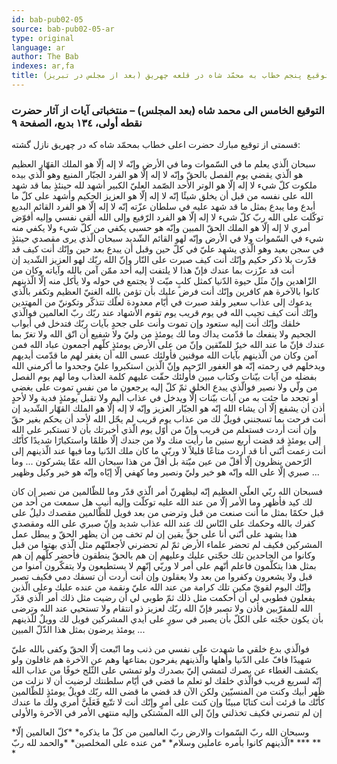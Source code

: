 ```yaml
---
id: bab-pub02-05
source: bab-pub02-05-ar
type: original
language: ar
author: The Bab
indexes: ar,fa
title: مستخرجاتى از توقيع پنجم خطاب به محمّد شاه در قلعه چهريق (بعد از مجلس در تبريز)
---
```

### التوقيع الخامس الى محمد شاه (بعد المجلس) – منتخباتى آيات از آثار حضرت نقطه أولى، ۱۳٤ بديع، الصفحة ۹

قسمتى از توقيع مبارك حضرت اعلى خطاب بمحمّد شاه كه در چهريق نازل گشته:

سبحان الّذي يعلم ما في السّموات وما في الأرض وإنّه لا إله إلّا هو الملك القهّار العظيم هو الّذي يقضي يوم الفصل بالحقّ وإنّه لا إله إلّا هو الفرد الجبّار المنيع وهو الّذي بيده ملكوت كلّ ‏شيء لا إله إلّا‏ هو الوتر الأحد الصّمد العليّ الكبير أشهد لله حينئذٍ بما قد شهد الله علی ‏نفسه من ‏قبل أن ‏يخلق شيئًا إنّه لا ‏إله إلّا هو العزيز الحكيم وأشهد على كلّ ما أبدع وما يبدع بمثل ما قد شهد عليه في سلطان عزّته إنّه لا إله إلّا هو الفرد القائم البديع توكّلت على الله ربّ كلّ شيء لا إله إلّا هو الفرد الرّفيع وإلى الله ألقي نفسي وإليه أفوّض أمري لا إله إلّا هو الملك ‏الحقّ ‏المبين ‏وإنّه ‏هو‏ حسبي يكفي ‏من كلّ شيء ولا يكفي ‏منه شيء في ‏السّموات ‏ولا ‏في الأرض وإنّه لهو القائم الشّديد سبحان الّذي يرى مقصدي حينئذٍ في سجن بعيد وهو الّذي يشهد عليّ في كلّ حين وقبل أن يبدع بعد حين وإنّك أنت كيف قد قدّرت بلا ذكر حكيم وإنّك أنت كيف صبرت على النّار وإنّ الله ربّك لهو العزيز الشّديد إن أنت قد عزّزت بما عندك فإنّ هذا لا يلتفت إليه أحد ممّن آمن بالله وآياته وكان من الزّاهدين وإنّ مثَل حيوة الدّنيا كمثل ‏كلبٍ ‏ميّت لا يجتمع في ‏حوله ولا يأكل منه إلّا ‏الّذينهم كانوا بالآخرة هم كافرين وإنّك أنت فرض عليك بأن تؤمن بالله الغنيّ العظيم وتكفر بالّذي يدعوك إلى عذاب سعير ولقد صبرت في أيّام معدودة لعلّك تتذكّر وتكوننّ من المهتدين وإنّك أنت كيف تجيب الله في يوم قريب يوم تقوم الأشهاد عند ربّك ربّ العالمين فوالّذي خلقك وإنّك أنت إليه ستعود وإن تموت وأنت على جحدٍ بآيات ربّك فتدخل في أبواب الجحيم ولا ينفعك ما قدّمت يداك وما لك يومئذٍ من وليّ ولا شفيع أن اتّق الله ولا تغرّ بما عندك فإنّ ما عند الله خيرٌ للمتّقين وإنّ من على الأرض يومئذٍ كلّهم أجمعون عباد الله فمن آمن وكان من الّذينهم بآيات الله موقنين فأولئك عسى الله أن يغفر لهم ما قدّمت أيديهم ويدخلهم في ‏رحمته ‏إنّه هو الغفور الرّحيم وإنّ ‏الّذين استكبروا عليّ وجحدوا ما أكرمني الله بفضله من آيات بيّنات وكتاب مبين فأولئك حقّت عليهم كلمة العذاب وما لهم يوم الفصل من ولّي ولا نصير فوالّذي يبدع الخلق ثمّ كلّ إليه يرجعون ما من نفسٍ تموت على بغضي أو تجحد ما جئت به من آيات بيّنات إلّا ويدخل في عذاب أليم ولا تقبل يومئذٍ فدية ولا لأحدٍ أذن أن يشفع إلّا أن يشاء الله إنّه هو الجبّار العزيز وإنّه لا إله إلّا هو الملك القهّار الشّديد إن أنت فرحت بما تسجنني فويلٌ لك من عذاب يوم قريب لم يحّل الله لأحد أن يحكم بغير حقّ وإن أنت أردت فستعلم من قريب وإنّ من أوّل يوم الّذي أخبرتك بأن لا تستكبر على الله إلى يومئذٍ قد قضت أربع سنين ما رأيت منك ولا من جندك إلّا ظلمًا واستكبارًا شديدًا كأنّك أنت زعمت أنّني أنا قد أردت متاعًا قليلاً لا وربّي ما كان ملك الدّنيا وما فيها عند الّذينهم إلى الرّحمن ينظرون إلّا أقلّ من عين ميّتة بل أقلّ من هذا سبحان الله عمّا يشركون ... وما صبري إلّا على الله وإنّه هو خير وليّ ونصير وما كهفي إلّا إيّاه وإنّه هو خير وكيل وظهير ...

فسبحان الله ربّي العلّي العظيم إنّه ليظهرنّ أمر الّذي قدّر وما للظّالمين‏ من نصير إن كان لك كيد فأظهر وما الأمر ‏إلّا من ‏عند الله عليه توكلّت وإليه أنيب ‏هل‏ سمعت ‏من أحد من قبل حكمًا بمثل ‏ما أنت صنعت من قبل وترضى من بعد فويل للظّالمين مقصدك دليلٌ على كفرك بالله وحكمك على النّاس لك عند الله عذاب شديد وإنّ صبري على الله ومقصدي هذا يشهد على أنّني أنا على حقٍّ يقين إن لم تخف من أن يظهر ‏الحقّ ‏و ‏يبطل ‏عمل‏ المشركين‏ فكيف ‏لم ‏تحضر علماء ‏الأرض ‏ثمّ ‏لم ‏تحضرني ‏لأجعلنّهم ‏مثل ‏الّذي ‏بهتوا من قبل وكانوا من الجاحدين ‏تلك‏ حجّتي ‏عليك وعليهم ‏إن هم بالحقّ ينطقون فأحضر كلّهم إن هم بمثل هذا يتكلّمون فاعلم أنّهم على أمر لا وربّي إنّهم لا يستطيعون ولا يتفكّرون آمنوا من قبل ولا يشعرون وكفروا من بعد ولا يعقلون وإن أنت أردت أن تسفك دمي فكيف تصبر وإنّك اليوم لقويّ مكين تلك كرامة من عند الله عليّ ونقمة من عنده عليك وعلى الّذين يفعلون فطوبى ‏لي أن أحكمت مثل ذلك ثمّ طوبى ‏لي أن ‏رضيت ‏مثل ذلك أمر الّذي قدّر الله للمقرّبين فأذن ولا تصبر فإنّ الله ربّك لعزيز ذو انتقام ولا تستحيي عند الله وترضى بأن يكون حجّته على ‏الكلّ بأن ‏يصبر في ‏سورٍ على أيدي المشركين‏ فويل لك‏ وويلٌ للّذينهم‏ يومئذ‏ يرضون‏ بمثل‏ هذا الذّلّ المبين ...

فوالّذي بدع خلقي ما شهدت على نفسي من ذنب وما اتّبعت إلّا الحقّ وكفى بالله عليّ شهيدًا فافّ على الدّنيا وأهلها والّذينهم يفرحون بمتاعها وهم عن الآخرة هم غافلون ولو يكشف الغطاء عن بصرك لتمشي إليّ بصدرك ولو تمشي على الثّلج خوفًا من عذاب الله إنّه لسريع قريب فوالّذي خلقك لو تعلم ما قضي في أيّام سلطنتك لرضيت أن لا نزلت من ظَهر أبيك وكنت من المنسيّين ولكن الآن قد قضي ما قضى الله ربّك فويلٌ يومئذٍ للظّالمين كأنّك ما قرئت أنت كتابًا مبينًا وإن كنت على أمرٍ وإنّك أنت لا تتّبع فَعَلَيَّ أمري ولك ما عندك إن لم تنصرني فكيف تخذلني وإنّ إلى الله المشتكى وإليه منتهى الأمر في الآخرة والأولى

\*وسبحان الله ربّ السّموات والارض ربّ العالمين من كلّ ما يذكره\* \*كلّ العالمين إلّا الّذينهم كانوا بأمره عاملين وسلام\* \*من عنده على المخلصين\* \*والحمد لله ربّ\* \*\*\* \*\* \*